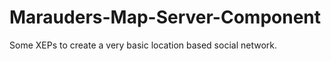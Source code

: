 Marauders-Map-Server-Component
==============================

Some XEPs to create a very basic location based social network.
